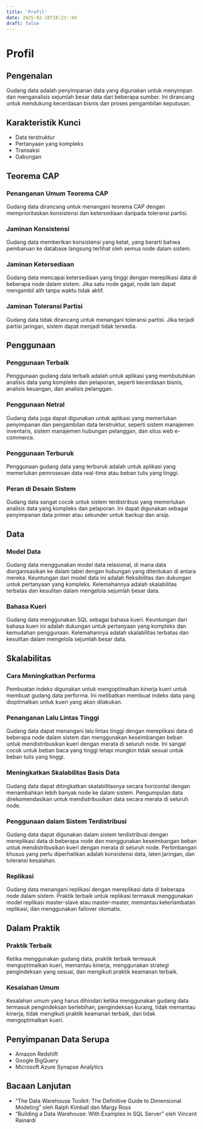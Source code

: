 ```yaml
---
title: 'Profil'
date: 2025-02-18T18:23::04
draft: false
---
```


# Profil

## Pengenalan

Gudang data adalah penyimpanan data yang digunakan untuk menyimpan dan menganalisis sejumlah besar data dari beberapa sumber. Ini dirancang untuk mendukung kecerdasan bisnis dan proses pengambilan keputusan.

## **Karakteristik Kunci**

- Data terstruktur
- Pertanyaan yang kompleks
- Transaksi
- Gabungan

## **Teorema CAP**

### **Penanganan Umum Teorema CAP**

Gudang data dirancang untuk menangani teorema CAP dengan memprioritaskan konsistensi dan ketersediaan daripada toleransi partisi.

### **Jaminan Konsistensi**

Gudang data memberikan konsistensi yang ketat, yang berarti bahwa pembaruan ke database langsung terlihat oleh semua node dalam sistem.

### **Jaminan Ketersediaan**

Gudang data mencapai ketersediaan yang tinggi dengan mereplikasi data di beberapa node dalam sistem. Jika satu node gagal, node lain dapat mengambil alih tanpa waktu tidak aktif.

### **Jaminan Toleransi Partisi**

Gudang data tidak dirancang untuk menangani toleransi partisi. Jika terjadi partisi jaringan, sistem dapat menjadi tidak tersedia.

## **Penggunaan**

### **Penggunaan Terbaik**

Penggunaan gudang data terbaik adalah untuk aplikasi yang membutuhkan analisis data yang kompleks dan pelaporan, seperti kecerdasan bisnis, analisis keuangan, dan analisis pelanggan.

### **Penggunaan Netral**

Gudang data juga dapat digunakan untuk aplikasi yang memerlukan penyimpanan dan pengambilan data terstruktur, seperti sistem manajemen inventaris, sistem manajemen hubungan pelanggan, dan situs web e-commerce.

### **Penggunaan Terburuk**

Penggunaan gudang data yang terburuk adalah untuk aplikasi yang memerlukan pemrosesan data real-time atau beban tulis yang tinggi.

### **Peran di Desain Sistem**

Gudang data sangat cocok untuk sistem terdistribusi yang memerlukan analisis data yang kompleks dan pelaporan. Ini dapat digunakan sebagai penyimpanan data primer atau sekunder untuk backup dan arsip.

## Data

### **Model Data**

Gudang data menggunakan model data relasional, di mana data diorganisasikan ke dalam tabel dengan hubungan yang ditentukan di antara mereka. Keuntungan dari model data ini adalah fleksibilitas dan dukungan untuk pertanyaan yang kompleks. Kelemahannya adalah skalabilitas terbatas dan kesulitan dalam mengelola sejumlah besar data.

### **Bahasa Kueri**

Gudang data menggunakan SQL sebagai bahasa kueri. Keuntungan dari bahasa kueri ini adalah dukungan untuk pertanyaan yang kompleks dan kemudahan penggunaan. Kelemahannya adalah skalabilitas terbatas dan kesulitan dalam mengelola sejumlah besar data.

## **Skalabilitas**

### Cara Meningkatkan Performa

Pembuatan indeks digunakan untuk mengoptimalkan kinerja kueri untuk membuat gudang data performa. Ini melibatkan membuat indeks data yang dioptimalkan untuk kueri yang akan dilakukan.

### **Penanganan Lalu Lintas Tinggi**

Gudang data dapat menangani lalu lintas tinggi dengan mereplikasi data di beberapa node dalam sistem dan menggunakan keseimbangan beban untuk mendistribusikan kueri dengan merata di seluruh node. Ini sangat cocok untuk beban baca yang tinggi tetapi mungkin tidak sesuai untuk beban tulis yang tinggi.

### Meningkatkan Skalabilitas **Basis Data**

Gudang data dapat ditingkatkan skalabilitasnya secara horizontal dengan menambahkan lebih banyak node ke dalam sistem. Pengumpulan data direkomendasikan untuk mendistribusikan data secara merata di seluruh node.

### **Penggunaan dalam Sistem Terdistribusi**

Gudang data dapat digunakan dalam sistem terdistribusi dengan mereplikasi data di beberapa node dan menggunakan keseimbangan beban untuk mendistribusikan kueri dengan merata di seluruh node. Pertimbangan khusus yang perlu diperhatikan adalah konsistensi data, laten jaringan, dan toleransi kesalahan.

### **Replikasi**

Gudang data menangani replikasi dengan mereplikasi data di beberapa node dalam sistem. Praktik terbaik untuk replikasi termasuk menggunakan model replikasi master-slave atau master-master, memantau keterlambatan replikasi, dan menggunakan failover otomatis.

## Dalam Praktik

### **Praktik Terbaik**

Ketika menggunakan gudang data, praktik terbaik termasuk mengoptimalkan kueri, memantau kinerja, menggunakan strategi pengindeksan yang sesuai, dan mengikuti praktik keamanan terbaik.

### Kesalahan Umum

Kesalahan umum yang harus dihindari ketika menggunakan gudang data termasuk pengindeksan berlebihan, pengindeksan kurang, tidak memantau kinerja, tidak mengikuti praktik keamanan terbaik, dan tidak mengoptimalkan kueri.

## Penyimpanan Data Serupa

- Amazon Redshift
- Google BigQuery
- Microsoft Azure Synapse Analytics

## Bacaan Lanjutan

- “The Data Warehouse Toolkit: The Definitive Guide to Dimensional Modeling” oleh Ralph Kimball dan Margy Ross
- “Building a Data Warehouse: With Examples in SQL Server” oleh Vincent Rainardi
